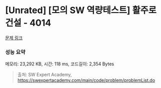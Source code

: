 # [Unrated] [모의 SW 역량테스트] 활주로 건설 - 4014 

[문제 링크](https://swexpertacademy.com/main/code/problem/problemDetail.do?contestProbId=AWIeW7FakkUDFAVH) 

### 성능 요약

메모리: 23,292 KB, 시간: 118 ms, 코드길이: 2,354 Bytes



> 출처: SW Expert Academy, https://swexpertacademy.com/main/code/problem/problemList.do